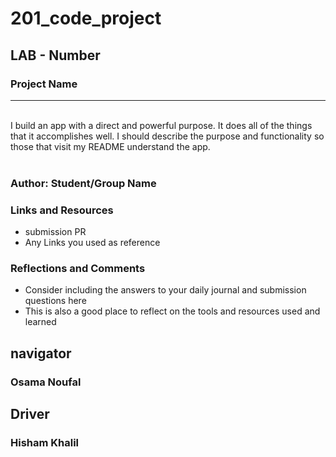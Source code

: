 # 201_code_project

## LAB - Number
### Project Name
___
<br>
I build an app with a direct and powerful purpose. It does all of the things that it accomplishes well. I should describe the purpose and functionality so those that visit my README understand the app.
<br> <br>

### Author: Student/Group Name
### Links and Resources
* submission PR
* Any Links you used as reference
### Reflections and Comments
* Consider including the answers to your daily journal and submission questions here
* This is also a good place to reflect on the tools and resources used and learned

## navigator
### Osama Noufal

## Driver
### Hisham Khalil